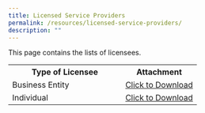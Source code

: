 ```yaml
---
title: Licensed Service Providers
permalink: /resources/licensed-service-providers/
description: ""
---
```

This page contains the lists of licensees. 

<table>
<tbody><tr>
	<th width="60%"><b>Type of Licensee</b></th>
	<th width="40%"><b>Attachment</b></th>
</tr>
<tr>
	<td>Business Entity</td>
<td><a href="/files/Licensed%20Service%20Providers/List%20of%20Licensed%20Business%20Entities-Oct.pdf" download>Click to Download</a></td>
</tr>
<tr>
	<td>Individual</td>
<td><a href="/files/Licensed%20Service%20Providers/List%20of%20Licensed%20Individuals-Oct.pdf" download>Click to Download</a></td>
</tr>
</tbody>
</table>